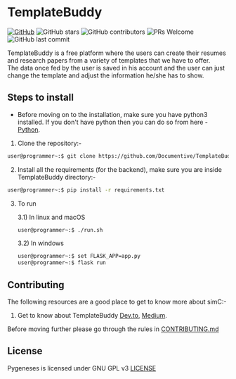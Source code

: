 # TemplateBuddy

[![GitHub](https://img.shields.io/github/license/Documentive/TemplateBuddy)](https://github.com/Documentive/TemplateBuddy/blob/master/LICENSE)  ![GitHub stars](https://img.shields.io/github/stars/Documentive/TemplateBuddy?style=plastic)  ![GitHub contributors](https://img.shields.io/github/contributors/Documentive/TemplateBuddy)  ![PRs Welcome](https://img.shields.io/badge/PRs-welcome-brightgreen.svg)  ![GitHub last commit](https://img.shields.io/github/last-commit/Documentive/TemplateBuddy)

TemplateBuddy is a free platform where the users can create their resumes and research papers from a variety of templates that we have to offer.   
The data once fed by the user is saved in his account and the user can just change the template and adjust the information he/she has to show.

## Steps to install

- Before moving on to the installation, make sure you have python3 installed. If you don't have python then you can do so from here - <a href="https://python.org">Python</a>.

1) Clone the repository:-

```bash
user@programmer~:$ git clone https://github.com/Documentive/TemplateBuddy
```

2) Install all the requirements (for the backend), make sure you are inside TemplateBuddy directory:-

```bash
user@programmer~:$ pip install -r requirements.txt
```

3) To run

	3.1) In linux and macOS

	```bash
	user@programmer~:$ ./run.sh
	```

	3.2) In windows

	```bash
	user@programmer~:$ set FLASK_APP=app.py
	user@programmer~:$ flask run
	```

## Contributing

The following resources are a good place to get to know more about simC:-

1) Get to know about TemplateBuddy <a href="https://dev.to/cimplec/writing-code-in-c-simplify-your-life-with-sim-c-2dkj">Dev.to</a>, <a href="https://medium.com/oss-build/get-to-know-about-templatebuddy-7717aea13bcf">Medium</a>.

Before moving further please go through the rules in [CONTRIBUTING.md](./CONTRIBUTING.md)  

## License

Pygeneses is licensed under GNU GPL v3 [LICENSE](./LICENSE)
